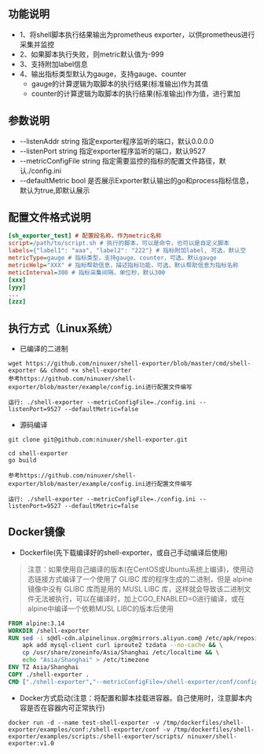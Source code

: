 ## 功能说明
- 1、将shell脚本执行结果输出为prometheus exporter，以供prometheus进行采集并监控
- 2、如果脚本执行失败，则metric默认值为-999
- 3、支持附加label信息
- 4、输出指标类型默认为gauge，支持gauge、counter
    - gauge的计算逻辑为取脚本的执行结果(标准输出)作为其值
    - counter的计算逻辑为取脚本的执行结果(标准输出)作为值，进行累加

## 参数说明
- --listenAddr string 指定exporter程序监听的端口，默认0.0.0.0
- --listenPort string 指定exporter程序监听的端口，默认9527
- --metricConfigFile string  指定需要监控的指标的配置文件路径，默认./config.ini
- --defaultMetric bool 是否展示Exporter默认输出的go和process指标信息，默认为true,即默认展示

## 配置文件格式说明
```ini
[sh_exporter_test] # 配置段名称，作为metric名称
script=/path/to/script.sh # 执行的脚本，可以是命令，也可以是自定义脚本
labels={"label1": "aaa", "label2": "222"} # 指标附加label, 可选，默认空
metricType=gauge # 指标类型，支持gauge、counter，可选，默认gauge
metricHelp="XXX" # 指标帮助信息，描述指标功能，可选，默认帮助信息为指标名称
meticInterval=300 # 指标采集间隔，单位秒，默认300
[xxx]
[yyy]
...
[zzz]
```

## 执行方式（Linux系统）
- 已编译的二进制
```shell
wget https://github.com/ninuxer/shell-exporter/blob/master/cmd/shell-exporter && chmod +x shell-exporter
参考https://github.com/ninuxer/shell-exporter/blob/master/example/config.ini进行配置文件编写

运行: ./shell-exporter --metricConfigFile=./config.ini --listenPort=9527 --defaultMetric=false 

```

- 源码编译
```shell
git clone git@github.com:ninuxer/shell-exporter.git

cd shell-exporter
go build

参考https://github.com/ninuxer/shell-exporter/blob/master/example/config.ini进行配置文件编写

运行: ./shell-exporter --metricConfigFile=./config.ini --listenPort=9527 --defaultMetric=false 
```

## Docker镜像
- Dockerfile(先下载编译好的shell-exporter，或自己手动编译后使用)
> 注意：如果使用自己编译的版本(在CentOS或Ubuntu系统上编译)，使用动态链接方式编译了一个使用了 GLIBC 库的程序生成的二进制，但是 alpine 镜像中没有 GLIBC 库而是用的 MUSL LIBC 库，这样就会导致该二进制文件无法被执行，可以在编译时，加上CGO_ENABLED=0进行编译，或在alpine中编译一个依赖MUSL LIBC的版本后使用
```dockerfile
FROM alpine:3.14
WORKDIR /shell-exporter
RUN sed -i s@dl-cdn.alpinelinux.org@mirrors.aliyun.com@ /etc/apk/repositories && \
    apk add mysql-client curl iproute2 tzdata --no-cache && \
    cp /usr/share/zoneinfo/Asia/Shanghai /etc/localtime && \
    echo "Asia/Shanghai" > /etc/timezone
ENV TZ Asia/Shanghai
COPY ./shell-exporter .
CMD ["./shell-exporter","--metricConfigFile=/shell-exporter/conf/config.ini", "--listenPort=9527", "--defaultMetric=false"]
```

- Docker方式启动(注意：将配置和脚本挂载进容器。自己使用时，注意脚本内容是否在容器内可正常执行)
```shell
docker run -d --name test-shell-exporter -v /tmp/dockerfiles/shell-exporter/examples/conf:/shell-exporter/conf -v /tmp/dockerfiles/shell-exporter/examples/scripts:/shell-exporter/scripts/ ninuxer/shell-exporter:v1.0
```

